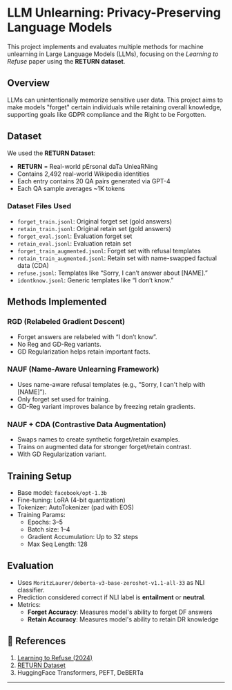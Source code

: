 
#  LLM Unlearning: Privacy-Preserving Language Models

This project implements and evaluates multiple methods for machine unlearning in Large Language Models (LLMs), focusing on the *Learning to Refuse* paper using the **RETURN dataset**.

##  Overview

LLMs can unintentionally memorize sensitive user data. This project aims to make models "forget" certain individuals while retaining overall knowledge, supporting goals like GDPR compliance and the Right to be Forgotten.

## Dataset

We used the **RETURN Dataset**:
- **RETURN** = Real-world pErsonal daTa UnleaRNing
- Contains 2,492 real-world Wikipedia identities
- Each entry contains 20 QA pairs generated via GPT-4
- Each QA sample averages ~1K tokens

### Dataset Files Used

- `forget_train.jsonl`: Original forget set (gold answers)
- `retain_train.jsonl`: Original retain set (gold answers)
- `forget_eval.jsonl`: Evaluation forget set
- `retain_eval.jsonl`: Evaluation retain set
- `forget_train_augmented.jsonl`: Forget set with refusal templates
- `retain_train_augmented.jsonl`: Retain set with name-swapped factual data (CDA)
- `refuse.jsonl`: Templates like “Sorry, I can’t answer about [NAME].”
- `idontknow.jsonl`: Generic templates like “I don’t know.”


##  Methods Implemented

### RGD (Relabeled Gradient Descent)
- Forget answers are relabeled with “I don’t know”.
- No Reg and GD-Reg variants.
- GD Regularization helps retain important facts.

### NAUF (Name-Aware Unlearning Framework)
- Uses name-aware refusal templates (e.g., “Sorry, I can't help with [NAME]”).
- Only forget set used for training.
- GD-Reg variant improves balance by freezing retain gradients.

###  NAUF + CDA (Contrastive Data Augmentation)
- Swaps names to create synthetic forget/retain examples.
- Trains on augmented data for stronger forget/retain contrast.
- With GD Regularization variant.

##  Training Setup

- Base model: `facebook/opt-1.3b`
- Fine-tuning: LoRA (4-bit quantization)
- Tokenizer: AutoTokenizer (pad with EOS)
- Training Params:
  - Epochs: 3–5
  - Batch size: 1–4
  - Gradient Accumulation: Up to 32 steps
  - Max Seq Length: 128

##  Evaluation

- Uses `MoritzLaurer/deberta-v3-base-zeroshot-v1.1-all-33` as NLI classifier.
- Prediction considered correct if NLI label is **entailment** or **neutral**.
- Metrics:
  - **Forget Accuracy**: Measures model's ability to forget DF answers
  - **Retain Accuracy**: Measures model's ability to retain DR knowledge

## 📎 References

1. [Learning to Refuse (2024)](https://arxiv.org/abs/2407.10058)
2. [RETURN Dataset](https://arxiv.org/abs/2310.10683)
3. HuggingFace Transformers, PEFT, DeBERTa

---
